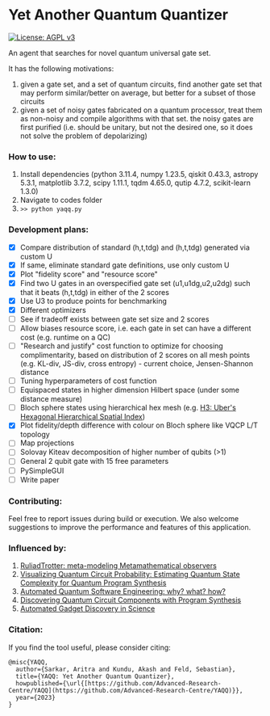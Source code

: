 # Yet Another Quantum Quantizer

[![License: AGPL v3](https://img.shields.io/badge/License-AGPL%20v3-blue.svg)](https://www.gnu.org/licenses/agpl-3.0)

An agent that searches for novel quantum universal gate set.

It has the following motivations:
1. given a gate set, and a set of quantum circuits, find another gate set that may perform similar/better on average, but better for a subset of those circuits
2. given a set of noisy gates fabricated on a quantum processor, treat them as non-noisy and compile algorithms with that set. the noisy gates are first purified (i.e. should be unitary, but not the desired one, so it does not solve the problem of depolarizing)

### How to use:
1. Install dependencies (python 3.11.4, numpy 1.23.5, qiskit 0.43.3, astropy 5.3.1, matplotlib 3.7.2, scipy 1.11.1, tqdm 4.65.0, qutip 4.7.2, scikit-learn 1.3.0)
2. Navigate to codes folder
3. `>> python yaqq.py`

### Development plans:
- [x] Compare distribution of standard (h,t,tdg) and (h,t,tdg) generated via custom U
- [x] If same, eliminate standard gate definitions, use only custom U
- [x] Plot "fidelity score" and "resource score"
- [x] Find two U gates in an overspecified gate set (u1,u1dg,u2,u2dg) such that it beats (h,t,tdg) in either of the 2 scores
- [x] Use U3 to produce points for benchmarking
- [x] Different optimizers
- [ ] See if tradeoff exists between gate set size and 2 scores
- [ ] Allow biases resource score, i.e. each gate in set can have a different cost (e.g. runtime on a QC)
- [ ] "Research and justify" cost function to optimize for choosing complimentarity, based on distribution of 2 scores on all mesh points (e.g. KL-div, JS-div, cross entropy) - current choice, Jensen-Shannon distance
- [ ] Tuning hyperparameters of cost function
- [ ] Equispaced states in higher dimension Hilbert space (under some distance measure)
- [ ] Bloch sphere states using hierarchical hex mesh (e.g. [H3: Uber's Hexagonal Hierarchical Spatial Index](https://github.com/uber/h3))
- [x] Plot fidelity/depth difference with colour on Bloch sphere like VQCP L/T topology
- [ ] Map projections
- [ ] Solovay Kiteav decomposition of higher number of qubits (>1)
- [ ] General 2 qubit gate with 15 free parameters
- [ ] PySimpleGUI
- [ ] Write paper

### Contributing:
Feel free to report issues during build or execution. We also welcome suggestions to improve the performance and features of this application.

### Influenced by:
1. [RuliadTrotter: meta-modeling Metamathematical observers](https://community.wolfram.com/groups/-/m/t/2575951)
2. [Visualizing Quantum Circuit Probability: Estimating Quantum State Complexity for Quantum Program Synthesis](https://www.mdpi.com/1099-4300/25/5/763)
3. [Automated Quantum Software Engineering: why? what? how?](https://arxiv.org/abs/2212.00619)
4. [Discovering Quantum Circuit Components with Program Synthesis](https://arxiv.org/abs/2305.01707)
5. [Automated Gadget Discovery in Science](https://arxiv.org/abs/2212.12743)

### Citation:
If you find the tool useful, please consider citing:

```
@misc{YAQQ,
  author={Sarkar, Aritra and Kundu, Akash and Feld, Sebastian},
  title={YAQQ: Yet Another Quantum Quantizer},
  howpublished={\url{[https://github.com/Advanced-Research-Centre/YAQQ](https://github.com/Advanced-Research-Centre/YAQQ)}},
  year={2023}
}
```
